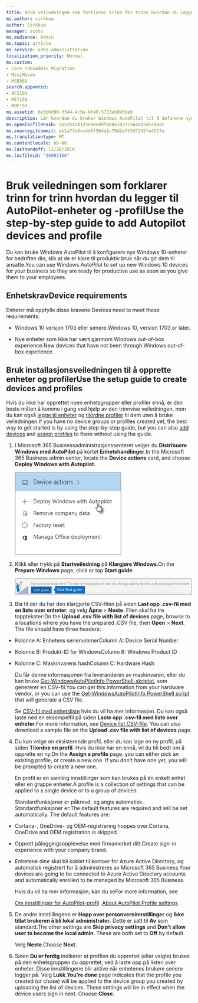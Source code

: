 ```yaml
---
title: Bruk veiledningen som forklarer trinn for trinn hvordan du legger til AutoPilot-enheter og -profil
ms.author: sirkkuw
author: Sirkkuw
manager: scotv
ms.audience: Admin
ms.topic: article
ms.service: o365-administration
localization_priority: Normal
ms.custom:
- Core_O365Admin_Migration
- MiniMaven
- MSB365
search.appverid:
- BCS160
- MET150
- MOE150
ms.assetid: be5b6d90-3344-4c5e-bf40-5733eb845beb
description: Lær hvordan du bruker Windows AutoPilot til å definere nye Windows 10 enheter for bedriften.
ms.openlocfilehash: 56225424125e9eed9f46867837c564aa5d1c4adc
ms.sourcegitcommit: eb1a77e4cc4e8f564a1c78d2ef53d7245fe4517a
ms.translationtype: MT
ms.contentlocale: nb-NO
ms.lasthandoff: 11/28/2018
ms.locfileid: "26982166"
---
```

# <a name="use-the-step-by-step-guide-to-add-autopilot-devices-and-profile"></a><span data-ttu-id="e7a1a-103">Bruk veiledningen som forklarer trinn for trinn hvordan du legger til AutoPilot-enheter og -profil</span><span class="sxs-lookup"><span data-stu-id="e7a1a-103">Use the step-by-step guide to add Autopilot devices and profile</span></span>

<span data-ttu-id="e7a1a-104">Du kan bruke Windows AutoPilot til å konfigurere nye Windows 10-enheter for bedriften din, slik at de er klare til produktiv bruk når du gir dem til ansatte.</span><span class="sxs-lookup"><span data-stu-id="e7a1a-104">You can use Windows AutoPilot to set up new Windows 10 devices for your business so they are ready for productive use as soon as you give them to your employees.</span></span>
  
## <a name="device-requirements"></a><span data-ttu-id="e7a1a-105">Enhetskrav</span><span class="sxs-lookup"><span data-stu-id="e7a1a-105">Device requirements</span></span>

<span data-ttu-id="e7a1a-106">Enheter må oppfylle disse kravene:</span><span class="sxs-lookup"><span data-stu-id="e7a1a-106">Devices need to meet these requirements:</span></span>
  
- <span data-ttu-id="e7a1a-107">Windows 10 versjon 1703 eller senere.</span><span class="sxs-lookup"><span data-stu-id="e7a1a-107">Windows 10, version 1703 or later.</span></span>
    
- <span data-ttu-id="e7a1a-108">Nye enheter som ikke har vært gjennom Windows out-of-box experience.</span><span class="sxs-lookup"><span data-stu-id="e7a1a-108">New devices that have not been through Windows out-of-box experience.</span></span>
    
## <a name="use-the-setup-guide-to-create-devices-and-profiles"></a><span data-ttu-id="e7a1a-109">Bruk installasjonsveiledningen til å opprette enheter og profiler</span><span class="sxs-lookup"><span data-stu-id="e7a1a-109">Use the setup guide to create devices and profiles</span></span>

<span data-ttu-id="e7a1a-110">Hvis du ikke har opprettet noen enhetsgrupper eller profiler ennå, er den beste måten å komme i gang ved hjelp av den trinnvise veiledningen, men du kan også [legge til enheter](create-and-edit-autopilot-devices.md) og [tilordne profiler](create-and-edit-autopilot-profiles.md) til dem uten å bruke veiledningen.</span><span class="sxs-lookup"><span data-stu-id="e7a1a-110">If you have no device groups or profiles created yet, the best way to get started is by using the step-by-step guide, but you can also [add devices](create-and-edit-autopilot-devices.md) and [assign profiles](create-and-edit-autopilot-profiles.md) to them without using the guide.</span></span> 
  
1. <span data-ttu-id="e7a1a-111">I Microsoft 365 Businessadministrasjonssenteret velger du **Distribuere Windows med AutoPilot** på kortet **Enhetshandlinger**.</span><span class="sxs-lookup"><span data-stu-id="e7a1a-111">In the Microsoft 365 Business admin center, locate the **Device actions** card, and choose **Deploy Windows with Autopilot**.</span></span>
    
    ![On the Device actions card, choose Deploy Windows with Autopilot.](media/160d5c2a-11a8-48f9-a8aa-70f084b85448.png)
  
2. <span data-ttu-id="e7a1a-113">Klikk eller trykk på **Startveiledning** på **Klargjøre Windows**.</span><span class="sxs-lookup"><span data-stu-id="e7a1a-113">On the **Prepare Windows** page, click or tap **Start guide**.</span></span>
    
    ![Click Start guide for step-by-step instructions for Autopilot.](media/31662655-d1e6-437d-87ea-c0dec5da56f7.png)
  
3. <span data-ttu-id="e7a1a-p101">Bla til der du har den klargjorte CSV-filen på siden **Last opp .csv-fil med en liste over enheter**, og velg **Åpne** \> **Neste**. Filen skal ha tre topptekster:</span><span class="sxs-lookup"><span data-stu-id="e7a1a-p101">On the **Upload .csv file with list of devices** page, browse to a locations where you have the prepared .CSV file, then **Open** \> **Next**. The file should have three headers:</span></span>
    
  - <span data-ttu-id="e7a1a-117">Kolonne A: Enhetens serienummer</span><span class="sxs-lookup"><span data-stu-id="e7a1a-117">Column A: Device Serial Number</span></span>
    
  - <span data-ttu-id="e7a1a-118">Kolonne B: Produkt-ID for Windows</span><span class="sxs-lookup"><span data-stu-id="e7a1a-118">Column B: Windows Product ID</span></span>
    
  - <span data-ttu-id="e7a1a-119">Kolonne C: Maskinvarens hash</span><span class="sxs-lookup"><span data-stu-id="e7a1a-119">Column C: Hardware Hash</span></span>
    
    <span data-ttu-id="e7a1a-120">Du får denne informasjonen fra leverandøren av maskinvaren, eller du kan bruke [Get-WindowsAutoPilotInfo PowerShell-skriptet](https://www.powershellgallery.com/packages/Get-WindowsAutoPilotInfo), som genererer en CSV-fil.</span><span class="sxs-lookup"><span data-stu-id="e7a1a-120">You can get this information from your hardware vendor, or you can use the [Get-WindowsAutoPilotInfo PowerShell script](https://www.powershellgallery.com/packages/Get-WindowsAutoPilotInfo) that will generate a CSV file.</span></span> 
    
    <span data-ttu-id="e7a1a-p102">Se [CSV-fil med enhetsliste](https://support.office.com/article/932e3676-2491-49f0-9177-d893d2f5276e) hvis du vil ha mer informasjon. Du kan også laste ned en eksempelfil på siden **Laste opp .csv-fil med liste over enheter**.</span><span class="sxs-lookup"><span data-stu-id="e7a1a-p102">For more information, see [Device list CSV-file](https://support.office.com/article/932e3676-2491-49f0-9177-d893d2f5276e). You can also download a sample file on the **Upload .csv file with list of devices** page.</span></span> 
    
4. <span data-ttu-id="e7a1a-p103">Du kan velge en eksisterende profil, eller du kan lage en ny profil, på siden **Tilordne en profil**. Hvis du ikke har en ennå, vil du bli bedt om å opprette en ny.</span><span class="sxs-lookup"><span data-stu-id="e7a1a-p103">On the **Assign a profile** page, you can either pick an existing profile, or create a new one. If you don't have one yet, you will be prompted to create a new one.</span></span> 
    
    <span data-ttu-id="e7a1a-125">En profil er en samling innstillinger som kan brukes på én enkelt enhet eller en gruppe enheter.</span><span class="sxs-lookup"><span data-stu-id="e7a1a-125">A profile is a collection of settings that can be applied to a single device or to a group of devices.</span></span>
    
    <span data-ttu-id="e7a1a-p104">Standardfunksjoner er påkrevd, og angis automatisk. Standardfunksjoner er:</span><span class="sxs-lookup"><span data-stu-id="e7a1a-p104">The default features are required and will be set automatically. The default features are:</span></span>
    
  - <span data-ttu-id="e7a1a-128">Cortana-, OneDrive- og OEM-registrering hoppes over.</span><span class="sxs-lookup"><span data-stu-id="e7a1a-128">Cortana, OneDrive and OEM registration is skipped.</span></span>
    
  - <span data-ttu-id="e7a1a-129">Opprett påloggingsopplevelse med firmamerket ditt.</span><span class="sxs-lookup"><span data-stu-id="e7a1a-129">Create sign-in experience with your company brand.</span></span>
    
  - <span data-ttu-id="e7a1a-130">Enhetene dine skal bli koblet til kontoer for Azure Active Directory, og automatisk registrert for å administreres av Microsoft 365 Business.</span><span class="sxs-lookup"><span data-stu-id="e7a1a-130">Your devices are going to be connected to Azure Active Directory accounts and automatically enrolled to be managed by Microsoft 365 Business.</span></span>
    
    <span data-ttu-id="e7a1a-131">Hvis du vil ha mer informasjon, kan du se</span><span class="sxs-lookup"><span data-stu-id="e7a1a-131">For more information, see</span></span>
    
    <span data-ttu-id="e7a1a-132">[Om innstillinger for AutoPilot-profil](autopilot-profile-settings.md) .</span><span class="sxs-lookup"><span data-stu-id="e7a1a-132">[About AutoPilot Profile settings](autopilot-profile-settings.md) .</span></span> 
    
5. <span data-ttu-id="e7a1a-133">De andre innstillingene er **Hopp over personverninnstillinger** og **Ikke tillat brukeren å bli lokal administrator**. Dette er satt til **Av** som standard.</span><span class="sxs-lookup"><span data-stu-id="e7a1a-133">The other settings are **Skip privacy settings** and **Don't allow user to become the local admin**. These are both set to **Off** by default.</span></span> 
    
    <span data-ttu-id="e7a1a-134">Velg **Neste**.</span><span class="sxs-lookup"><span data-stu-id="e7a1a-134">Choose **Next**.</span></span>
    
6. <span data-ttu-id="e7a1a-p105">Siden **Du er ferdig** indikerer at profilen du opprettet (eller valgte) brukes på den enhetsgruppen du opprettet, ved å laste opp på listen over enheter. Disse innstillingene blir aktive når enhetenes brukere senere logger på. Velg **Lukk**.</span><span class="sxs-lookup"><span data-stu-id="e7a1a-p105">**You're done** page indicates that the profile you created (or chose) will be applied to the device group you created by uploading the list of devices. These settings will be in effect when the device users sign in next. Choose **Close**.</span></span>
    